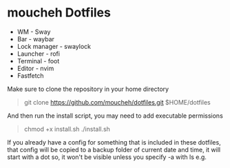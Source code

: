 # moucheh Dotfiles

- WM - Sway
- Bar - waybar
- Lock manager - swaylock
- Launcher - rofi
- Terminal - foot
- Editor - nvim
- Fastfetch

Make sure to clone the repository in your home directory

>    
>    git clone https://github.com/moucheh/dotfiles.git $HOME/dotfiles
>    

And then run the install script, you may need to add executable permissions

>
>   chmod +x install.sh
>   ./install.sh
>

If you already have a config for something that is included in these dotfiles, that config will be copied to a backup folder of current date and time, it will start with a dot so, it won't be visible unless you specify -a with ls e.g.
